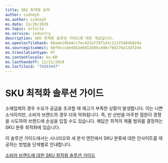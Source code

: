 ```yaml
---
title: SKU 최적화 요약
author: sidneyh
ms.author: sidneyh
ms.date: 11/20/2019
ms.topic: article
ms.service: industry
description: SKU 최적화 솔루션 가이드에 대한 개요입니다.
ms.openlocfilehash: 68ade19b44cc7ec422a778f1d1c111f546db824a
ms.sourcegitcommit: b8f9ccc4e4453d6912b05cdd6cf04276e13d7244
ms.translationtype: HT
ms.contentlocale: ko-KR
ms.lasthandoff: 11/21/2019
ms.locfileid: "74263447"
---
```

# <a name="sku-optimization-solution-guide"></a>SKU 최적화 솔루션 가이드

소매업체의 경우 수요가 공급을 초과할 때 재고가 부족한 상황이 발생합니다. 이는 나쁜 소식이지만, 소비자 브랜드의 경우 더욱 악화됩니다. 즉, 빈 선반을 마주한 점원이 경쟁을 시도하여 브랜드에 손실을 입힐 수도 있습니다. 해답은 최적의 제품 범위를 결정하는 SKU 분류 최적화에 있습니다.  

이 솔루션 가이드에서는 시나리오와 새 분석 엔진에서 SKU 분류에 대한 인사이트를 제공하는 방법을 단계별로 안내합니다. 

[소비자 브랜드에 대한 SKU 최적화 솔루션 가이드](/azure/industry/retail/sku-optimization-solution-guide)
